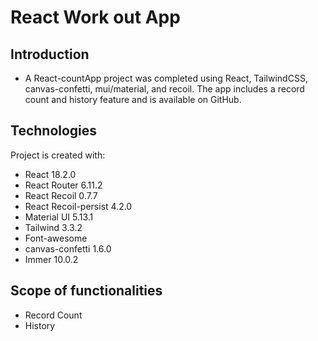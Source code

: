 # React Work out App

## Introduction

- A React-countApp project was completed using React, TailwindCSS, canvas-confetti, mui/material, and recoil.
  The app includes a record count and history feature and is available on GitHub.

## Technologies

Project is created with:

- React 18.2.0
- React Router 6.11.2
- React Recoil 0.7.7
- React Recoil-persist 4.2.0
- Material UI 5.13.1
- Tailwind 3.3.2
- Font-awesome
- canvas-confetti 1.6.0
- Immer 10.0.2

## Scope of functionalities

- Record Count
- History
